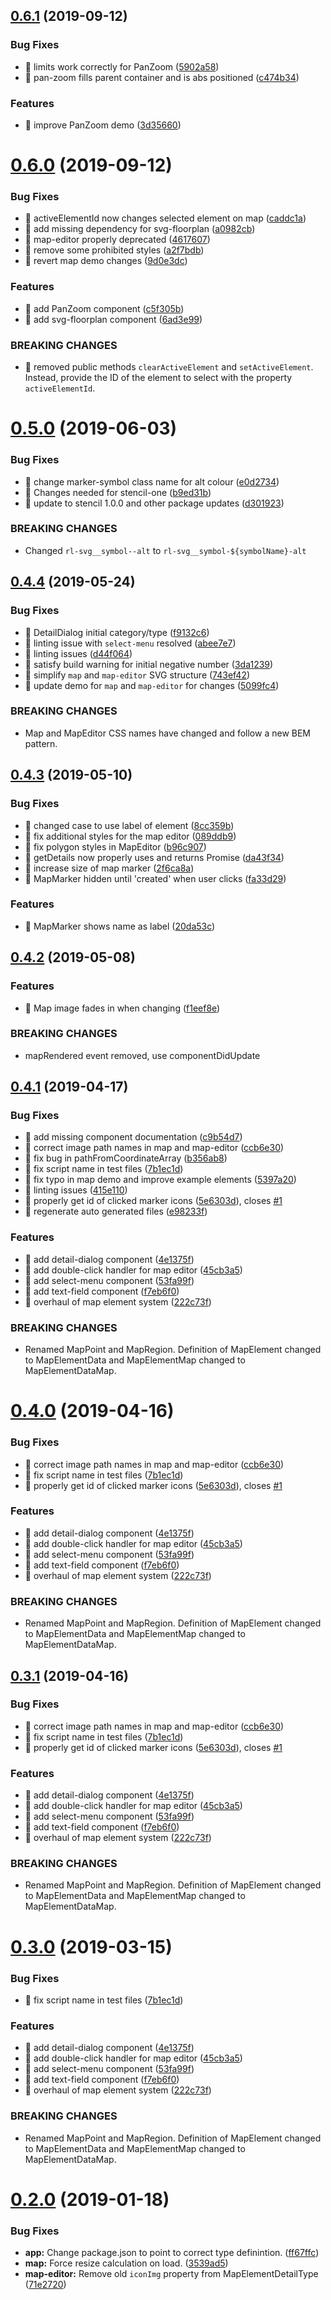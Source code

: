 ## [0.6.1](https://github.com/ryersonlibrary/web-components/compare/v0.6.0...v0.6.1) (2019-09-12)


### Bug Fixes

* 🐛 limits work correctly for PanZoom ([5902a58](https://github.com/ryersonlibrary/web-components/commit/5902a58))
* 🐛 pan-zoom fills parent container and is abs positioned ([c474b34](https://github.com/ryersonlibrary/web-components/commit/c474b34))


### Features

* 🎸 improve PanZoom demo ([3d35660](https://github.com/ryersonlibrary/web-components/commit/3d35660))



# [0.6.0](https://github.com/ryersonlibrary/web-components/compare/v0.5.0...v0.6.0) (2019-09-12)


### Bug Fixes

* 🐛 activeElementId now changes selected element on map ([caddc1a](https://github.com/ryersonlibrary/web-components/commit/caddc1a))
* 🐛 add missing dependency for svg-floorplan ([a0982cb](https://github.com/ryersonlibrary/web-components/commit/a0982cb))
* 🐛 map-editor properly deprecated ([4617607](https://github.com/ryersonlibrary/web-components/commit/4617607))
* 🐛 remove some prohibited styles ([a2f7bdb](https://github.com/ryersonlibrary/web-components/commit/a2f7bdb))
* 🐛 revert map demo changes ([9d0e3dc](https://github.com/ryersonlibrary/web-components/commit/9d0e3dc))


### Features

* 🎸 add PanZoom component ([c5f305b](https://github.com/ryersonlibrary/web-components/commit/c5f305b))
* 🎸 add svg-floorplan component ([6ad3e99](https://github.com/ryersonlibrary/web-components/commit/6ad3e99))


### BREAKING CHANGES

* 🧨 removed public methods `clearActiveElement` and `setActiveElement`.
Instead, provide the ID of the element to select with the property
`activeElementId`.



# [0.5.0](https://github.com/ryersonlibrary/web-components/compare/v0.4.4...v0.5.0) (2019-06-03)


### Bug Fixes

* 🐛 change marker-symbol class name for alt colour ([e0d2734](https://github.com/ryersonlibrary/web-components/commit/e0d2734))
* 🐛 Changes needed for stencil-one ([b9ed31b](https://github.com/ryersonlibrary/web-components/commit/b9ed31b))
* 🐛 update to stencil 1.0.0 and other package updates ([d301923](https://github.com/ryersonlibrary/web-components/commit/d301923))


### BREAKING CHANGES

* Changed `rl-svg__symbol--alt` to `rl-svg__symbol-${symbolName}-alt`



## [0.4.4](https://github.com/ryersonlibrary/web-components/compare/v0.4.3...v0.4.4) (2019-05-24)


### Bug Fixes

* 🐛 DetailDialog initial category/type ([f9132c6](https://github.com/ryersonlibrary/web-components/commit/f9132c6))
* 🐛 linting issue with `select-menu` resolved ([abee7e7](https://github.com/ryersonlibrary/web-components/commit/abee7e7))
* 🐛 linting issues ([d44f064](https://github.com/ryersonlibrary/web-components/commit/d44f064))
* 🐛 satisfy build warning for initial negative number ([3da1239](https://github.com/ryersonlibrary/web-components/commit/3da1239))
* 🐛 simplify `map` and `map-editor` SVG structure ([743ef42](https://github.com/ryersonlibrary/web-components/commit/743ef42))
* 🐛 update demo for `map` and `map-editor` for changes ([5099fc4](https://github.com/ryersonlibrary/web-components/commit/5099fc4))


### BREAKING CHANGES

* Map and MapEditor CSS names have changed and follow a new BEM pattern.



## [0.4.3](https://github.com/ryersonlibrary/web-components/compare/v0.4.2...v0.4.3) (2019-05-10)


### Bug Fixes

* 🐛 changed case to use label of element ([8cc359b](https://github.com/ryersonlibrary/web-components/commit/8cc359b))
* 🐛 fix additional styles for the map editor ([089ddb9](https://github.com/ryersonlibrary/web-components/commit/089ddb9))
* 🐛 fix polygon styles in MapEditor ([b96c907](https://github.com/ryersonlibrary/web-components/commit/b96c907))
* 🐛 getDetails now properly uses and returns Promise ([da43f34](https://github.com/ryersonlibrary/web-components/commit/da43f34))
* 🐛 increase size of map marker ([2f6ca8a](https://github.com/ryersonlibrary/web-components/commit/2f6ca8a))
* 🐛 MapMarker hidden until 'created' when user clicks ([fa33d29](https://github.com/ryersonlibrary/web-components/commit/fa33d29))


### Features

* 🎸 MapMarker shows name as label ([20da53c](https://github.com/ryersonlibrary/web-components/commit/20da53c))



## [0.4.2](https://github.com/ryersonlibrary/web-components/compare/v0.4.1...v0.4.2) (2019-05-08)


### Features

* 🎸 Map image fades in when changing ([f1eef8e](https://github.com/ryersonlibrary/web-components/commit/f1eef8e))


### BREAKING CHANGES

* mapRendered event removed, use componentDidUpdate



## [0.4.1](https://github.com/ryersonlibrary/web-components/compare/v0.2.0...v0.4.1) (2019-04-17)


### Bug Fixes

* 🐛 add missing component documentation ([c9b54d7](https://github.com/ryersonlibrary/web-components/commit/c9b54d7))
* 🐛 correct image path names in map and map-editor ([ccb6e30](https://github.com/ryersonlibrary/web-components/commit/ccb6e30))
* 🐛 fix bug in pathFromCoordinateArray ([b356ab8](https://github.com/ryersonlibrary/web-components/commit/b356ab8))
* 🐛 fix script name in test files ([7b1ec1d](https://github.com/ryersonlibrary/web-components/commit/7b1ec1d))
* 🐛 fix typo in map demo and improve example elements ([5397a20](https://github.com/ryersonlibrary/web-components/commit/5397a20))
* 🐛 linting issues ([415e110](https://github.com/ryersonlibrary/web-components/commit/415e110))
* 🐛 properly get id of clicked marker icons ([5e6303d](https://github.com/ryersonlibrary/web-components/commit/5e6303d)), closes [#1](https://github.com/ryersonlibrary/web-components/issues/1)
* 🐛 regenerate auto generated files ([e98233f](https://github.com/ryersonlibrary/web-components/commit/e98233f))


### Features

* 🎸 add detail-dialog component ([4e1375f](https://github.com/ryersonlibrary/web-components/commit/4e1375f))
* 🎸 add double-click handler for map editor ([45cb3a5](https://github.com/ryersonlibrary/web-components/commit/45cb3a5))
* 🎸 add select-menu component ([53fa99f](https://github.com/ryersonlibrary/web-components/commit/53fa99f))
* 🎸 add text-field component ([f7eb6f0](https://github.com/ryersonlibrary/web-components/commit/f7eb6f0))
* 🎸 overhaul of map element system ([222c73f](https://github.com/ryersonlibrary/web-components/commit/222c73f))


### BREAKING CHANGES

* Renamed MapPoint and MapRegion.  Definition of MapElement changed to
MapElementData and MapElementMap changed to MapElementDataMap.



# [0.4.0](https://github.com/ryersonlibrary/web-components/compare/v0.2.0...v0.4.0) (2019-04-16)


### Bug Fixes

* 🐛 correct image path names in map and map-editor ([ccb6e30](https://github.com/ryersonlibrary/web-components/commit/ccb6e30))
* 🐛 fix script name in test files ([7b1ec1d](https://github.com/ryersonlibrary/web-components/commit/7b1ec1d))
* 🐛 properly get id of clicked marker icons ([5e6303d](https://github.com/ryersonlibrary/web-components/commit/5e6303d)), closes [#1](https://github.com/ryersonlibrary/web-components/issues/1)


### Features

* 🎸 add detail-dialog component ([4e1375f](https://github.com/ryersonlibrary/web-components/commit/4e1375f))
* 🎸 add double-click handler for map editor ([45cb3a5](https://github.com/ryersonlibrary/web-components/commit/45cb3a5))
* 🎸 add select-menu component ([53fa99f](https://github.com/ryersonlibrary/web-components/commit/53fa99f))
* 🎸 add text-field component ([f7eb6f0](https://github.com/ryersonlibrary/web-components/commit/f7eb6f0))
* 🎸 overhaul of map element system ([222c73f](https://github.com/ryersonlibrary/web-components/commit/222c73f))


### BREAKING CHANGES

* Renamed MapPoint and MapRegion.  Definition of MapElement changed to
MapElementData and MapElementMap changed to MapElementDataMap.



## [0.3.1](https://github.com/ryersonlibrary/web-components/compare/v0.2.0...v0.3.1) (2019-04-16)


### Bug Fixes

* 🐛 correct image path names in map and map-editor ([ccb6e30](https://github.com/ryersonlibrary/web-components/commit/ccb6e30))
* 🐛 fix script name in test files ([7b1ec1d](https://github.com/ryersonlibrary/web-components/commit/7b1ec1d))
* 🐛 properly get id of clicked marker icons ([5e6303d](https://github.com/ryersonlibrary/web-components/commit/5e6303d)), closes [#1](https://github.com/ryersonlibrary/web-components/issues/1)


### Features

* 🎸 add detail-dialog component ([4e1375f](https://github.com/ryersonlibrary/web-components/commit/4e1375f))
* 🎸 add double-click handler for map editor ([45cb3a5](https://github.com/ryersonlibrary/web-components/commit/45cb3a5))
* 🎸 add select-menu component ([53fa99f](https://github.com/ryersonlibrary/web-components/commit/53fa99f))
* 🎸 add text-field component ([f7eb6f0](https://github.com/ryersonlibrary/web-components/commit/f7eb6f0))
* 🎸 overhaul of map element system ([222c73f](https://github.com/ryersonlibrary/web-components/commit/222c73f))


### BREAKING CHANGES

* Renamed MapPoint and MapRegion.  Definition of MapElement changed to
MapElementData and MapElementMap changed to MapElementDataMap.



# [0.3.0](https://github.com/ryersonlibrary/web-components/compare/v0.2.0...v0.3.0) (2019-03-15)


### Bug Fixes

* 🐛 fix script name in test files ([7b1ec1d](https://github.com/ryersonlibrary/web-components/commit/7b1ec1d))


### Features

* 🎸 add detail-dialog component ([4e1375f](https://github.com/ryersonlibrary/web-components/commit/4e1375f))
* 🎸 add double-click handler for map editor ([45cb3a5](https://github.com/ryersonlibrary/web-components/commit/45cb3a5))
* 🎸 add select-menu component ([53fa99f](https://github.com/ryersonlibrary/web-components/commit/53fa99f))
* 🎸 add text-field component ([f7eb6f0](https://github.com/ryersonlibrary/web-components/commit/f7eb6f0))
* 🎸 overhaul of map element system ([222c73f](https://github.com/ryersonlibrary/web-components/commit/222c73f))


### BREAKING CHANGES

* Renamed MapPoint and MapRegion.  Definition of MapElement changed to
MapElementData and MapElementMap changed to MapElementDataMap.



# [0.2.0](https://github.com/ryersonlibrary/web-components/compare/v0.1.1-1...v0.2.0) (2019-01-18)


### Bug Fixes

* **app:** Change package.json to point to correct type definintion. ([ff67ffc](https://github.com/ryersonlibrary/web-components/commit/ff67ffc))
* **map:** Force resize calculation on load. ([3539ad5](https://github.com/ryersonlibrary/web-components/commit/3539ad5))
* **map-editor:** Remove old `iconImg` property from MapElementDetailType ([71e2720](https://github.com/ryersonlibrary/web-components/commit/71e2720))



